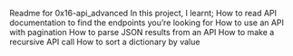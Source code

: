 Readme for 0x16-api_advanced
In this project, I learnt; 
How to read API documentation to find the endpoints you’re looking for
How to use an API with pagination
How to parse JSON results from an API
How to make a recursive API call
How to sort a dictionary by value
